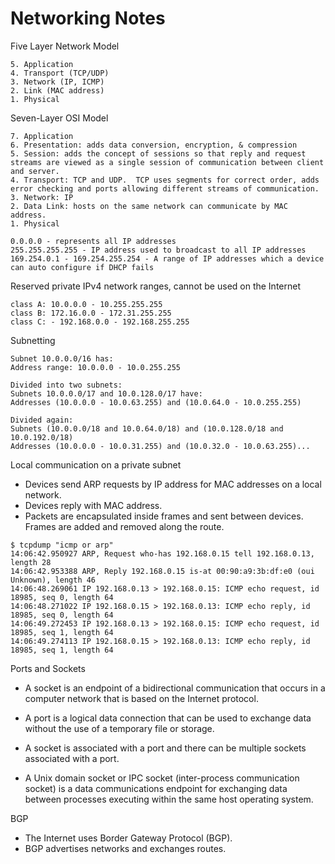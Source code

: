 # Networking Notes

Five Layer Network Model
```
5. Application
4. Transport (TCP/UDP)
3. Network (IP, ICMP)
2. Link (MAC address)
1. Physical
```

Seven-Layer OSI Model
```
7. Application
6. Presentation: adds data conversion, encryption, & compression
5. Session: adds the concept of sessions so that reply and request streams are viewed as a single session of communication between client and server.
4. Transport: TCP and UDP.  TCP uses segments for correct order, adds error checking and ports allowing different streams of communication.
3. Network: IP
2. Data Link: hosts on the same network can communicate by MAC address.
1. Physical
```

```
0.0.0.0 - represents all IP addresses
255.255.255.255 - IP address used to broadcast to all IP addresses
169.254.0.1 - 169.254.255.254 - A range of IP addresses which a device can auto configure if DHCP fails
```

Reserved private IPv4 network ranges, cannot be used on the Internet
```
class A: 10.0.0.0 - 10.255.255.255
class B: 172.16.0.0 - 172.31.255.255
class C: - 192.168.0.0 - 192.168.255.255
```

Subnetting
```
Subnet 10.0.0.0/16 has:
Address range: 10.0.0.0 - 10.0.255.255

Divided into two subnets:
Subnets 10.0.0.0/17 and 10.0.128.0/17 have:
Addresses (10.0.0.0 - 10.0.63.255) and (10.0.64.0 - 10.0.255.255)

Divided again:
Subnets (10.0.0.0/18 and 10.0.64.0/18) and (10.0.128.0/18 and 10.0.192.0/18)
Addresses (10.0.0.0 - 10.0.31.255) and (10.0.32.0 - 10.0.63.255)...
```

Local communication on a private subnet
* Devices send ARP requests by IP address for MAC addresses on a local network.
* Devices reply with MAC address.
* Packets are encapsulated inside frames and sent between devices.  Frames are added and removed along the route.


```shell script
$ tcpdump "icmp or arp"
14:06:42.950927 ARP, Request who-has 192.168.0.15 tell 192.168.0.13, length 28
14:06:42.953388 ARP, Reply 192.168.0.15 is-at 00:90:a9:3b:df:e0 (oui Unknown), length 46
14:06:48.269061 IP 192.168.0.13 > 192.168.0.15: ICMP echo request, id 18985, seq 0, length 64
14:06:48.271022 IP 192.168.0.15 > 192.168.0.13: ICMP echo reply, id 18985, seq 0, length 64
14:06:49.272453 IP 192.168.0.13 > 192.168.0.15: ICMP echo request, id 18985, seq 1, length 64
14:06:49.274113 IP 192.168.0.15 > 192.168.0.13: ICMP echo reply, id 18985, seq 1, length 64
```

Ports and Sockets

* A socket is an endpoint of a bidirectional communication that occurs in a computer network that is based on the Internet protocol. 
* A port is a logical data connection that can be used to exchange data without the use of a temporary file or storage.
* A socket is associated with a port and there can be multiple sockets associated with a port.

* A Unix domain socket or IPC socket (inter-process communication socket) is a data communications endpoint for exchanging data between processes executing within the same host operating system.

BGP
* The Internet uses Border Gateway Protocol (BGP).
* BGP advertises networks and exchanges routes.